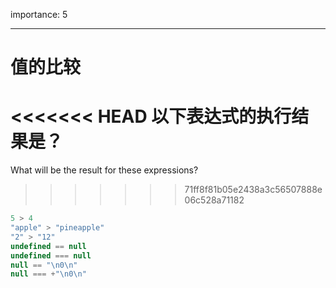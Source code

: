 importance: 5

---

# 值的比较

<<<<<<< HEAD
以下表达式的执行结果是？
=======
What will be the result for these expressions?
>>>>>>> 71ff8f81b05e2438a3c56507888e06c528a71182

```js no-beautify
5 > 4
"apple" > "pineapple"
"2" > "12"
undefined == null
undefined === null
null == "\n0\n"
null === +"\n0\n"
```

